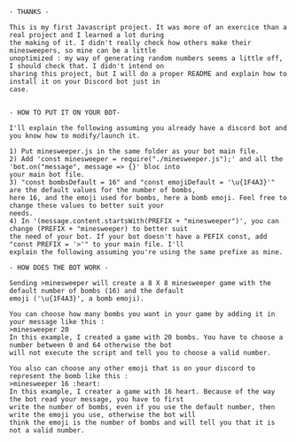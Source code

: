 
    - THANKS -

    This is my first Javascript project. It was more of an exercice than a real project and I learned a lot during 
    the making of it. I didn't really check how others make their minesweepers, so mine can be a little 
    unoptimized : my way of generating random numbers seems a little off, I should check that. I didn't intend on 
    sharing this project, but I will do a proper README and explain how to install it on your Discord bot just in 
    case.


    - HOW TO PUT IT ON YOUR BOT-
    
    I'll explain the following assuming you already have a discord bot and you know how to modify/launch it.

    1) Put minesweeper.js in the same folder as your bot main file.
    2) Add 'const minesweeper = require("./minesweeper.js");' and all the 'bot.on("message", message => {}' bloc into
    your main bot file.
    3) "const bombsDefault = 16" and "const emojiDefault = '\u{1F4A3}'" are the default values for the number of bombs,
    here 16, and the emoji used for bombs, here a bomb emoji. Feel free to change these values to better suit your 
    needs.
    4) In '(message.content.startsWith(PREFIX + "minesweeper")', you can change (PREFIX + "minesweeper) to better suit 
    the need of your bot. If your bot doesn't have a PEFIX const, add "const PREFIX = '>'" to your main file. I'll 
    explain the following assuming you're using the same prefixe as mine.

    - HOW DOES THE BOT WORK -

    Sending >minesweeper will create a 8 X 8 minesweeper game with the default number of bombs (16) and the default 
    emoji ('\u{1F4A3}', a bomb emoji).

    You can choose how many bombs you want in your game by adding it in your message like this :
    >minesweeper 20
    In this example, I created a game with 20 bombs. You have to choose a number between 0 and 64 otherwise the bot 
    will not execute the script and tell you to choose a valid number.

    You also can choose any other emoji that is on your discord to represent the bomb like this :
    >minesweeper 16 :heart:
    In this example, I creater a game with 16 heart. Because of the way the bot read your message, you have to first 
    write the number of bombs, even if you use the default number, then write the emoji you use, otherwise the bot will 
    think the emoji is the number of bombs and will tell you that it is not a valid number.






